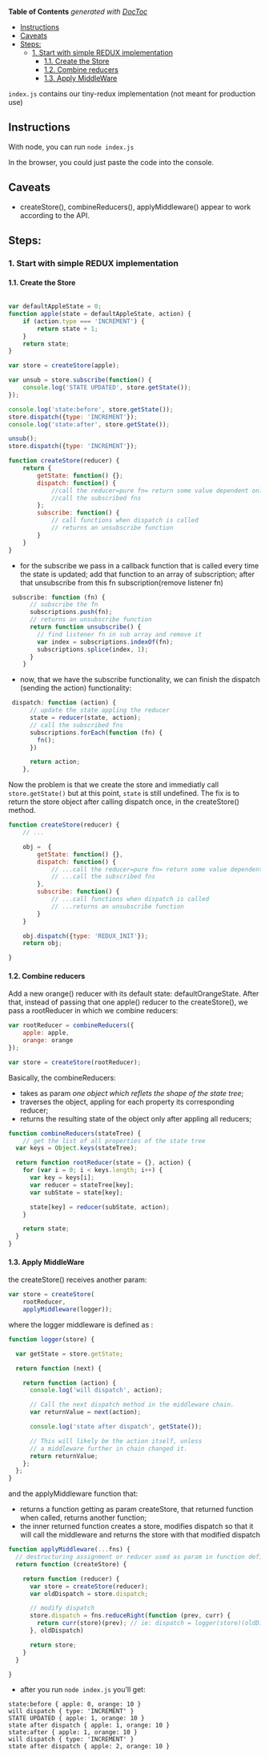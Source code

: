 <!-- START doctoc generated TOC please keep comment here to allow auto update -->
<!-- DON'T EDIT THIS SECTION, INSTEAD RE-RUN doctoc TO UPDATE -->
**Table of Contents**  *generated with [DocToc](https://github.com/thlorenz/doctoc)*

- [Instructions](#instructions)
- [Caveats](#caveats)
- [Steps:](#steps)
  - [1. Start with simple REDUX implementation](#1-start-with-simple-redux-implementation)
    - [1.1. Create the Store](#11-create-the-store)
    - [1.2. Combine reducers](#12-combine-reducers)
    - [1.3. Apply MiddleWare](#13-apply-middleware)

<!-- END doctoc generated TOC please keep comment here to allow auto update -->

`index.js` contains our tiny-redux implementation (not meant for production use)

## Instructions
With node, you can run `node index.js`

In the browser, you could just paste the code into the console.

## Caveats
- createStore(), combineReducers(), applyMiddleware() appear to work according to the API.

## Steps:
 
### 1. Start with simple REDUX implementation

#### 1.1. Create the Store
```JavaScript

var defaultAppleState = 0;
function apple(state = defaultAppleState, action) {
    if (action.type === 'INCREMENT') {
        return state + 1;
    }
    return state;
}

var store = createStore(apple);

var unsub = store.subscribe(function() {
    console.log('STATE UPDATED', store.getState());
});

console.log('state:before', store.getState());
store.dispatch({type: 'INCREMENT'});
console.log('state:after', store.getState());

unsub();
store.dispatch({type: 'INCREMENT'});

function createStore(reducer) {
    return {
        getState: function() {};
        dispatch: function() {
            //call the reducer=pure fn= return some value dependent only on its params
            //call the subscribed fns
        };
        subscribe: function() {
            // call functions when dispatch is called
            // returns an unsubscribe function
        }
    }
}
```
- for  the subscribe we pass in a callback function that is called every time the state is updated; add that function to an array of subscription; after that unsubscribe from this fn subscription(remove listener fn)

```JavaScript
 subscribe: function (fn) {
      // subscribe the fn
      subscriptions.push(fn);
      // returns an unsubscribe function
      return function unsubscribe() {
        // find listener fn in sub array and remove it
        var index = subscriptions.indexOf(fn);
        subscriptions.splice(index, 1);
      }
    }
```
- now, that we have the subscribe functionality, we can finish the dispatch (sending the action) functionality:

```JavaScript
 dispatch: function (action) {
      // update the state appling the reducer
      state = reducer(state, action);
      // call the subscribed fns
      subscriptions.forEach(function (fn) {
        fn();
      })

      return action;
    },
```

Now the problem is that we create the store and immediatly call ```store.getState()``` but at this point, ``state`` is still undefined. The fix is to return the store object after calling dispatch once, in the  createStore() method.

```JavaScript
function createStore(reducer) {
    // ...

    obj =  {
        getState: function() {},
        dispatch: function() {
            // ...call the reducer=pure fn= return some value dependent only on its params
            // ...call the subscribed fns
        },
        subscribe: function() {
            // ...call functions when dispatch is called
            // ...returns an unsubscribe function
        }
    }

    obj.dispatch({type: 'REDUX_INIT'});
    return obj;

}
```

#### 1.2. Combine reducers

Add a new orange() reducer with its default state: defaultOrangeState.
After that, instead of passing that one apple() reducer to the createStore(), we pass a rootReducer in which we combine reducers:

```JavaScript
var rootReducer = combineReducers({
    apple: apple,
    orange: orange
});

var store = createStore(rootReducer);
```
Basically, the combineReducers:
- takes as param  <i>one object which reflets the shape of the state tree</i>;
- traverses the object, appling for each property its corresponding reducer;
- returns the resulting state of the object only after appling all reducers;

```JavaScript
function combineReducers(stateTree) {
    // get the list of all properties of the state tree
  var keys = Object.keys(stateTree);

  return function rootReducer(state = {}, action) {
    for (var i = 0; i < keys.length; i++) {
      var key = keys[i];
      var reducer = stateTree[key];
      var subState = state[key];

      state[key] = reducer(subState, action);
    }

    return state;
  }
}
```

#### 1.3. Apply MiddleWare

the createStore() receives another param:
```JavaScript
var store = createStore(
    rootReducer,
    applyMiddleware(logger));
``` 
where the logger middleware is defined as :

```JavaScript
function logger(store) {

  var getState = store.getState;

  return function (next) {

    return function (action) {
      console.log('will dispatch', action);

      // Call the next dispatch method in the middleware chain.
      var returnValue = next(action);

      console.log('state after dispatch', getState());

      // This will likely be the action itself, unless
      // a middleware further in chain changed it.
      return returnValue;
    };
  };
}
```
and the applyMiddleware function that:
-  returns a function getting as param createStore, that returned function when called, returns another function;
-  the inner returned function creates a store, modifies dispatch so that it will call the middleware and returns the store with that modified dispatch

```JavaScript
function applyMiddleware(...fns) {
  // destructuring assignment or reducer used as param in function definition, takes all params passed and makes an array named fns 
  return function (createStore) {

    return function (reducer) {
      var store = createStore(reducer);
      var oldDispatch = store.dispatch;

      // modify dispatch
      store.dispatch = fns.reduceRight(function (prev, curr) {
        return curr(store)(prev); // ie: dispatch = logger(store)(oldDispatch)
      }, oldDispatch)

      return store;
    }
  }

}
```
- after you run `node index.js` you'll get:

```shell
state:before { apple: 0, orange: 10 }
will dispatch { type: 'INCREMENT' }
STATE UPDATED { apple: 1, orange: 10 }
state after dispatch { apple: 1, orange: 10 }
state:after { apple: 1, orange: 10 }
will dispatch { type: 'INCREMENT' }
state after dispatch { apple: 2, orange: 10 }

```

